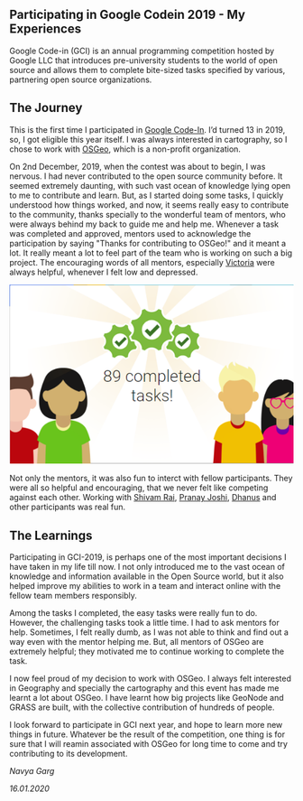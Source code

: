 ## Participating in Google Codein 2019 - My Experiences

Google Code-in (GCI) is an annual programming competition hosted by Google LLC that introduces pre-university students to the world of open source and allows them to complete bite-sized tasks specified by various, partnering open source organizations. 

## The Journey
This is the first time I participated in [Google Code-In](https://codein.withgoogle.com/). I’d turned 13 in 2019, so, I got eligible this year itself. I was always interested in cartography, so I chose to work with [OSGeo](https://www.osgeo.org/), which is a non-profit organization. 

On 2nd December, 2019, when the contest was about to begin, I was nervous. I had never contributed to the open source community before. It seemed extremely daunting, with such vast ocean of knowledge lying open to me to contribute and learn. But, as I started doing some tasks, I quickly understood how things worked, and now, it seems really easy to contribute to the community, thanks specially to the wonderful team of mentors, who were always behind my back to guide me and help me. Whenever a task was completed and approved, mentors used to acknowledge the participation by saying "Thanks for contributing to OSGeo!" and it meant a lot. It really meant a lot to feel part of the team who is working on such a big project. The encouraging words of all mentors, especially [Victoria](https://github.com/vrautenbach) were always helpful, whenever I felt low and depressed.

![tasks](https://github.com/navgarg/navgarg/blob/master/Completed_Tasks.png)

Not only the mentors, it was also fun to interct with fellow participants. They were all so helpful and encouraging, that we never felt like competing against each other. Working with [Shivam Rai](https://github.com/ShivamRai2003), [Pranay Joshi](https://github.com/pranayteaches), [Dhanus](https://github.com/Dhanus3133) and other participants was real fun. 

## The Learnings

Participating in GCI-2019, is perhaps one of the most important decisions I have taken in my life till now. I not only introduced me to the vast ocean of knowledge and information available in the Open Source world, but it also helped improve my abilities to work in a team and interact online with the fellow team members responsibly.

Among the tasks I completed, the easy tasks were really fun to do. However, the challenging tasks took a little time. I had to ask mentors for help. Sometimes, I felt really dumb, as I was not able to think and find out a way even with the mentor helping me. But, all mentors of OSGeo are extremely helpful; they motivated me to continue working to complete the task.

I now feel proud of my decision to work with OSGeo. I always felt interested in Geography and specially the cartography and this event has made me learnt a lot about OSGeo. I have learnt how big projects like GeoNode and GRASS are built, with the collective contribution of hundreds of people. 

I look forward to participate in GCI next year, and hope to learn more new things in future. Whatever be the result of the competition, one thing is for sure that I will reamin associated with OSGeo for long time to come and try contributing to its development.


_Navya Garg_

_16.01.2020_
